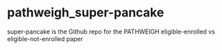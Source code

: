 # pathweigh_super-pancake
super-pancake is the Github repo for the PATHWEIGH eligible-enrolled vs eligible-not-enrolled paper
